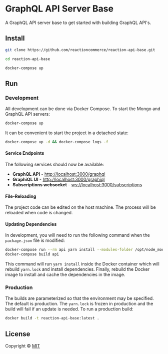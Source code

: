 
# GraphQL API Server Base

A GraphQL API server base to get started with building GraphQL API's.

## Install

```sh
git clone https://github.com/reactioncommerce/reaction-api-base.git

cd reaction-api-base

docker-compose up
```

## Run

### Development

All development can be done via Docker Compose. To start the Mongo and GraphQL
API servers:

```sh
docker-compose up
```

It can be convenient to start the project in a detached state:

```sh
docker-compose up -d && docker-compose logs -f
```

#### Service Endpoints

The following services should now be available:

* **GraphQL API** - <http://localhost:3000/graphql>
* **GraphiQL UI** - <http://localhost:3000/graphiql>
* **Subscriptions websocket** - <ws://localhost:3000/subscriptions>


#### File-Reloading
The project code can be edited on the host machine. The process will be
reloaded when code is changed.

#### Updating Dependencies
In development, you will need to run the following command when the
`package.json` file is modified:

```sh
docker-compose run --rm api yarn install --modules-folder /opt/node_modules
docker-compose build api
```

This command will run `yarn install` inside the Docker container which will
rebuild `yarn.lock` and install dependencies. Finally, rebuild the Docker image
to install and cache the dependencies in the image.

### Production

The builds are parameterized so that the environment may be specified. The
default is production. The `yarn.lock` is frozen in production and the build
will fail if an update is needed. To run a production build:

```sh
docker build -t reaction-api-base:latest .
```

## License

Copyright © [MIT](./LICENSE.md)
